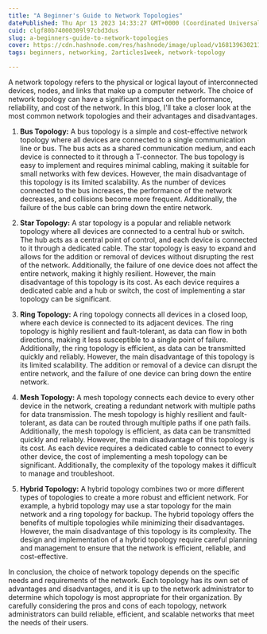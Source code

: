 ```yaml
---
title: "A Beginner's Guide to Network Topologies"
datePublished: Thu Apr 13 2023 14:33:27 GMT+0000 (Coordinated Universal Time)
cuid: clgf80b74000309l97cbd3dus
slug: a-beginners-guide-to-network-topologies
cover: https://cdn.hashnode.com/res/hashnode/image/upload/v1681396302117/e8e8c79c-c002-4a85-91e2-86a0aacb7de0.png
tags: beginners, networking, 2articles1week, network-topology

---
```


A network topology refers to the physical or logical layout of interconnected devices, nodes, and links that make up a computer network. The choice of network topology can have a significant impact on the performance, reliability, and cost of the network. In this blog, I'll take a closer look at the most common network topologies and their advantages and disadvantages.

1. **Bus Topology:** A bus topology is a simple and cost-effective network topology where all devices are connected to a single communication line or bus. The bus acts as a shared communication medium, and each device is connected to it through a T-connector. The bus topology is easy to implement and requires minimal cabling, making it suitable for small networks with few devices. However, the main disadvantage of this topology is its limited scalability. As the number of devices connected to the bus increases, the performance of the network decreases, and collisions become more frequent. Additionally, the failure of the bus cable can bring down the entire network.
    
2. **Star Topology:** A star topology is a popular and reliable network topology where all devices are connected to a central hub or switch. The hub acts as a central point of control, and each device is connected to it through a dedicated cable. The star topology is easy to expand and allows for the addition or removal of devices without disrupting the rest of the network. Additionally, the failure of one device does not affect the entire network, making it highly resilient. However, the main disadvantage of this topology is its cost. As each device requires a dedicated cable and a hub or switch, the cost of implementing a star topology can be significant.
    
3. **Ring Topology:** A ring topology connects all devices in a closed loop, where each device is connected to its adjacent devices. The ring topology is highly resilient and fault-tolerant, as data can flow in both directions, making it less susceptible to a single point of failure. Additionally, the ring topology is efficient, as data can be transmitted quickly and reliably. However, the main disadvantage of this topology is its limited scalability. The addition or removal of a device can disrupt the entire network, and the failure of one device can bring down the entire network.
    
4. **Mesh Topology:** A mesh topology connects each device to every other device in the network, creating a redundant network with multiple paths for data transmission. The mesh topology is highly resilient and fault-tolerant, as data can be routed through multiple paths if one path fails. Additionally, the mesh topology is efficient, as data can be transmitted quickly and reliably. However, the main disadvantage of this topology is its cost. As each device requires a dedicated cable to connect to every other device, the cost of implementing a mesh topology can be significant. Additionally, the complexity of the topology makes it difficult to manage and troubleshoot.
    
5. **Hybrid Topology:** A hybrid topology combines two or more different types of topologies to create a more robust and efficient network. For example, a hybrid topology may use a star topology for the main network and a ring topology for backup. The hybrid topology offers the benefits of multiple topologies while minimizing their disadvantages. However, the main disadvantage of this topology is its complexity. The design and implementation of a hybrid topology require careful planning and management to ensure that the network is efficient, reliable, and cost-effective.
    

In conclusion, the choice of network topology depends on the specific needs and requirements of the network. Each topology has its own set of advantages and disadvantages, and it is up to the network administrator to determine which topology is most appropriate for their organization. By carefully considering the pros and cons of each topology, network administrators can build reliable, efficient, and scalable networks that meet the needs of their users.